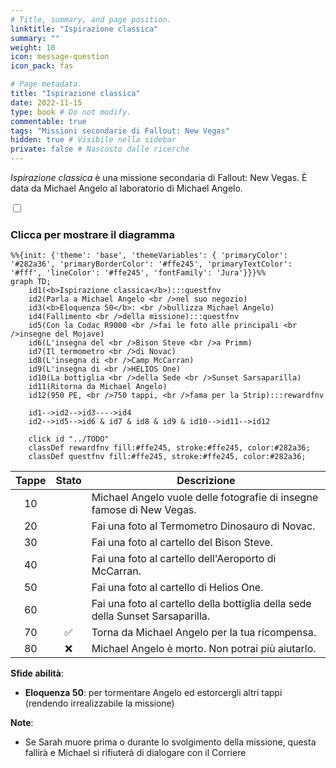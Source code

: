 ```yaml
---
# Title, summary, and page position.
linktitle: "Ispirazione classica"
summary: ""
weight: 10
icon: message-question
icon_pack: fas

# Page metadata.
title: "Ispirazione classica"
date: 2022-11-15
type: book # Do not modify.
commentable: true
tags: "Missioni secondarie di Fallout: New Vegas"
hidden: true # Visibile nella sidebar
private: false # Nascosto dalle ricerche
---
```


<div class="fnv">


*Ispirazione classica* è una missione secondaria di Fallout: New Vegas. È data da Michael Angelo al laboratorio di Michael Angelo.


<section class="chart-collapse">
<input type="checkbox" name="collapse2" id="handle2">
<h3 class="handle">
<label for="handle2">Clicca per mostrare il diagramma</label>
</h3>
<div class="content">

```mermaid
%%{init: {'theme': 'base', 'themeVariables': { 'primaryColor': '#282a36', 'primaryBorderColor': '#ffe245', 'primaryTextColor': '#fff', 'lineColor': '#ffe245', 'fontFamily': 'Jura'}}}%%
graph TD;
    id1(<b>Ispirazione classica</b>):::questfnv
    id2(Parla a Michael Angelo <br />nel suo negozio)
    id3(<b>Eloquenza 50</b>: <br />bullizza Michael Angelo)
    id4(Fallimento <br />della missione):::questfnv
    id5(Con la Codac R9000 <br />fai le foto alle principali <br />insegne del Mojave)
    id6(L'insegna del <br />Bison Steve <br />a Primm)
    id7(Il termometro <br />di Novac) 
    id8(L'insegna di <br />Camp McCarran)
    id9(L'insegna di <br />HELIOS One)
    id10(La bottiglia <br />della Sede <br />Sunset Sarsaparilla)
    id11(Ritorna da Michael Angelo)
    id12(950 PE, <br />750 tappi, <br />fama per la Strip):::rewardfnv

    id1-->id2-->id3---->id4
    id2-->id5-->id6 & id7 & id8 & id9 & id10-->id11-->id12
    
    click id "../TODO"
    classDef rewardfnv fill:#ffe245, stroke:#ffe245, color:#282a36;
    classDef questfnv fill:#ffe245, stroke:#ffe245, color:#282a36;
```

</div>
</section>

| Tappe |       Stato        | Descrizione |
|:-----:|:------------------:| ----------- |
|                           10                          |            | Michael Angelo vuole delle fotografie di insegne famose di New Vegas.                                                                                                       |
|                           20                          |            | Fai una foto al Termometro Dinosauro di Novac.                                                                                                                              |
|                           30                          |            | Fai una foto al cartello del Bison Steve.                                                                                                                                   |
|                           40                          |            | Fai una foto al cartello dell'Aeroporto di McCarran.                                                                                                                        |
|                           50                          |            | Fai una foto al cartello di Helios One.                                                                                                                                     |
|                           60                          |            | Fai una foto al cartello della bottiglia della sede della Sunset Sarsaparilla.                                                                                              |
|                           70                          | :white_check_mark: | Torna da Michael Angelo per la tua ricompensa.                                                                                                                              |
|                           80                          |   ❌  | Michael Angelo è morto. Non potrai più aiutarlo.                                                                                                                            |



**Sfide abilità**:
- **Eloquenza 50**: per tormentare Angelo ed estorcergli altri tappi (rendendo irrealizzabile la missione)



**Note**:
- Se Sarah muore prima o durante lo svolgimento della missione, questa fallirà e Michael si rifiuterà di dialogare con il Corriere 


</div>


